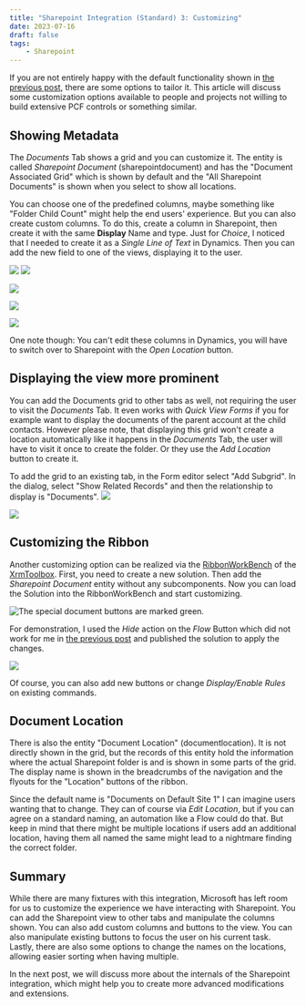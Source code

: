 ```yaml
---
title: "Sharepoint Integration (Standard) 3: Customizing"
date: 2023-07-16
draft: false
tags: 
    - Sharepoint
---
```


If you are not entirely happy with the default functionality shown in [the previous post](/post/sharepoint/standard/functionality), there are some options to tailor it. This article will discuss some customization options available to people and projects not willing to build extensive PCF controls or something similar.

## Showing Metadata 
The _Documents_ Tab shows a grid and you can customize it. The entity is called _Sharepoint Document_ (sharepointdocument) and has the "Document Associated Grid" which is shown by default and the "All Sharepoint Documents" is shown when you select to show all locations.

You can choose one of the predefined columns, maybe something like "Folder Child Count" might help the end users' experience. But you can also create custom columns. To do this, create a column in Sharepoint, then create it with the same **Display** Name and type. Just for _Choice_, I noticed that I needed to create it as a _Single Line of Text_ in Dynamics. Then you can add the new field to one of the views, displaying it to the user.

![](SharepointColumn.png) ![](DynamicsColumn.png)

![](View.png)

![](DynamicsGrid.png)

![](SharepointView.png)

One note though: You can't edit these columns in Dynamics, you will have to switch over to Sharepoint with the _Open Location_ button.

## Displaying the view more prominent
You can add the Documents grid to other tabs as well, not requiring the user to visit the _Documents_ Tab. It even works with _Quick View Forms_ if you for example want to display the documents of the parent account at the child contacts. However please note, that displaying this grid won't create a location automatically like it happens in the _Documents_ Tab, the user will have to visit it once to create the folder. Or they use the _Add Location_ button to create it. 

To add the grid to an existing tab, in the Form editor select "Add Subgrid". In the dialog, select "Show Related Records" and then the relationship to display is "Documents".
![](AddSubgrid.png)

![](Subgrid.png)

## Customizing the Ribbon
Another customizing option can be realized via the [RibbonWorkBench](https://www.develop1.net/public/rwb/ribbonworkbench.aspx) of the [XrmToolbox](https://www.xrmtoolbox.com/). First, you need to create a new solution. Then add the _Sharepoint Document_ entity without any subcomponents. Now you can load the Solution into the RibbonWorkBench and start customizing.

![The special document buttons are marked green.](Buttons.png)

For demonstration, I used the _Hide_ action on the _Flow_ Button which did not work for me in [the previous post](/post/sharepoint/standard/functionality) and published the solution to apply the changes.

![](ButtonMissing.png)

Of course, you can also add new buttons or change _Display/Enable Rules_ on existing commands.

## Document Location
There is also the entity "Document Location" (documentlocation). It is not directly shown in the grid, but the records of this entity hold the information where the actual Sharepoint folder is and is shown in some parts of the grid. The display name is shown in the breadcrumbs of the navigation and the flyouts for the "Location" buttons of the ribbon. 

Since the default name is "Documents on Default Site 1" I can imagine users wanting that to change. They can of course via _Edit Location_, but if you can agree on a standard naming, an automation like a Flow could do that. But keep in mind that there might be multiple locations if users add an additional location, having them all named the same might lead to a nightmare finding the correct folder.

## Summary
While there are many fixtures with this integration, Microsoft has left room for us to customize the experience we have interacting with Sharepoint.
You can add the Sharepoint view to other tabs and manipulate the columns shown. You can also add custom columns and buttons to the view. You can also manipulate existing buttons to focus the user on his current task. Lastly, there are also some options to change the names on the locations, allowing easier sorting when having multiple.

In the next post, we will discuss more about the internals of the Sharepoint integration, which might help you to create more advanced modifications and extensions.